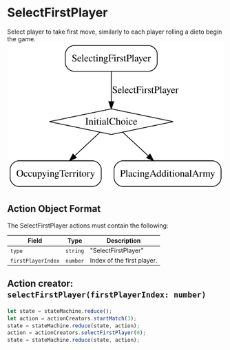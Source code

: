 

# SelectFirstPlayer
Select player to take first move, similarly to each player rolling a dieto begin the game.
![SelectFirstPlayer state diagram](selectfirstplayer.svg)
  

## Action Object Format
The SelectFirstPlayer actions must contain the following:

Field        | Type       | Description
------------ | ---------- | -----------
`type`     | `string` | "SelectFirstPlayer"
`firstPlayerIndex` | `number` | Index of the first player.


## Action creator: `selectFirstPlayer(firstPlayerIndex: number)`

```javascript
let state = stateMachine.reduce();
let action = actionCreators.startMatch(3);
state = stateMachine.reduce(state, action);
action = actionCreators.selectFirstPlayer(0);
state = stateMachine.reduce(state, action);
```
  
  
  